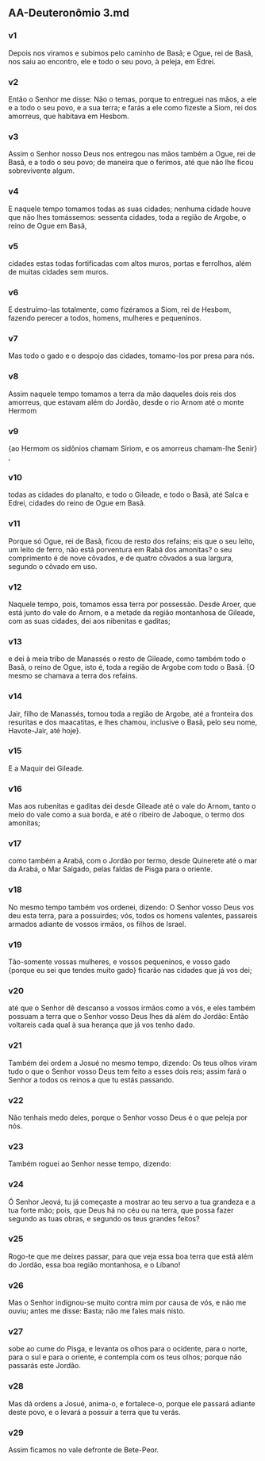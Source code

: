 ## AA-Deuteronômio 3.md
### v1
 Depois nos viramos e subimos pelo caminho de Basã; e Ogue, rei de Basã, nos saiu ao encontro, ele e todo o seu povo, à peleja, em Edrei.
### v2
 Então o Senhor me disse: Não o temas, porque to entreguei nas mãos, a ele e a todo o seu povo, e a sua terra; e farás a ele como fizeste a Siom, rei dos amorreus, que habitava em Hesbom.
### v3
 Assim o Senhor nosso Deus nos entregou nas mãos também a Ogue, rei de Basã, e a todo o seu povo; de maneira que o ferimos, até que não lhe ficou sobrevivente algum.
### v4
 E naquele tempo tomamos todas as suas cidades; nenhuma cidade houve que não lhes tomássemos: sessenta cidades, toda a região de Argobe, o reino de Ogue em Basã,
### v5
 cidades estas todas fortificadas com altos muros, portas e ferrolhos, além de muitas cidades sem muros.
### v6
 E destruímo-las totalmente, como fizéramos a Siom, rei de Hesbom, fazendo perecer a todos, homens, mulheres e pequeninos.
### v7
 Mas todo o gado e o despojo das cidades, tomamo-los por presa para nós.
### v8
 Assim naquele tempo tomamos a terra da mão daqueles dois reis dos amorreus, que estavam além do Jordão, desde o rio Arnom até o monte Hermom
### v9
 {ao Hermom os sidônios chamam Siriom, e os amorreus chamam-lhe Senir} ,
### v10
 todas as cidades do planalto, e todo o Gileade, e todo o Basã, até Salca e Edrei, cidades do reino de Ogue em Basã.
### v11
 Porque só Ogue, rei de Basã, ficou de resto dos refains; eis que o seu leito, um leito de ferro, não está porventura em Rabá dos amonitas? o seu comprimento é de nove côvados, e de quatro côvados a sua largura, segundo o côvado em uso.
### v12
 Naquele tempo, pois, tomamos essa terra por possessão. Desde Aroer, que está junto do vale do Arnom, e a metade da região montanhosa de Gileade, com as suas cidades, dei aos nibenitas e gaditas;
### v13
 e dei à meia tribo de Manassés o resto de Gileade, como também todo o Basã, o reino de Ogue, isto é, toda a região de Argobe com todo o Basã. {O mesmo se chamava a terra dos refains.
### v14
 Jair, filho de Manassés, tomou toda a região de Argobe, até a fronteira dos resuritas e dos maacatitas, e lhes chamou, inclusive o Basã, pelo seu nome, Havote-Jair, até hoje}.
### v15
 E a Maquir dei Gileade.
### v16
 Mas aos rubenitas e gaditas dei desde Gileade até o vale do Arnom, tanto o meio do vale como a sua borda, e até o ribeiro de Jaboque, o termo dos amonitas;
### v17
 como também a Arabá, com o Jordão por termo, desde Quinerete até o mar da Arabá, o Mar Salgado, pelas faldas de Pisga para o oriente.
### v18
 No mesmo tempo também vos ordenei, dizendo: O Senhor vosso Deus vos deu esta terra, para a possuirdes; vós, todos os homens valentes, passareis armados adiante de vossos irmãos, os filhos de Israel.
### v19
 Tão-somente vossas mulheres, e vossos pequeninos, e vosso gado {porque eu sei que tendes muito gado} ficarão nas cidades que já vos dei;
### v20
 até que o Senhor dê descanso a vossos irmãos como a vós, e eles também possuam a terra que o Senhor vosso Deus lhes dá além do Jordão: Então voltareis cada qual à sua herança que já vos tenho dado.
### v21
 Também dei ordem a Josué no mesmo tempo, dizendo: Os teus olhos viram tudo o que o Senhor vosso Deus tem feito a esses dois reis; assim fará o Senhor a todos os reinos a que tu estás passando.
### v22
 Não tenhais medo deles, porque o Senhor vosso Deus é o que peleja por nós.
### v23
 Também roguei ao Senhor nesse tempo, dizendo:
### v24
 Ó Senhor Jeová, tu já começaste a mostrar ao teu servo a tua grandeza e a tua forte mão; pois, que Deus há no céu ou na terra, que possa fazer segundo as tuas obras, e segundo os teus grandes feitos?
### v25
 Rogo-te que me deixes passar, para que veja essa boa terra que está além do Jordão, essa boa região montanhosa, e o Líbano!
### v26
 Mas o Senhor indignou-se muito contra mim por causa de vós, e não me ouviu; antes me disse: Basta; não me fales mais nisto.
### v27
 sobe ao cume do Pisga, e levanta os olhos para o ocidente, para o norte, para o sul e para o oriente, e contempla com os teus olhos; porque não passarás este Jordão.
### v28
 Mas dá ordens a Josué, anima-o, e fortalece-o, porque ele passará adiante deste povo, e o levará a possuir a terra que tu verás.
### v29
 Assim ficamos no vale defronte de Bete-Peor.
